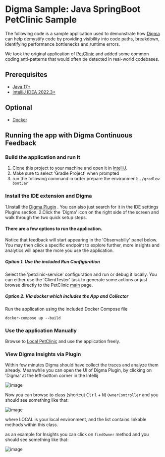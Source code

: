 # Digma Sample: Java SpringBoot PetClinic Sample

The following code is a sample application used to demonstrate how [Digma](https://github.com/digma-ai/digma) can help demystify code by providing visibility into code paths, breakdown, identifying performance bottlenecks and runtime errors. 

We took the original application of [PetClinic](https://github.com/spring-projects/spring-petclinic) and added some common coding anti-patterns that would often be detected in real-world codebases.

## Prerequisites

- [Java 17+](https://www.oracle.com/sa/java/technologies/javase/jdk17-archive-downloads.html)
- [IntelliJ IDEA 2022.3+](https://www.jetbrains.com/idea/download)

## Optional

- [Docker](https://www.docker.com/)

## Running the app with Digma Continuous Feedback

### Build the application and run it

1. Clone this project to your machine and open it in [IntelliJ](https://www.jetbrains.com/idea/download).
2. Make sure to select 'Gradle Project' when prompted
3. run the following command in order prepare the 
environment:
`./gradlew bootJar`

### Install the IDE extension and Digma

1.Install the [Digma Plugin](https://plugins.jetbrains.com/plugin/19470-digma-continuous-feedback) . You can also just search for it in the IDE settings Plugins section.
2.Click the 'Digma' icon on the right side of the screen and walk through the two quick setup steps.

#### There are a few options to run the application.

Notice that feedback will start appearing in the 'Observabiliy' panel below.
You may then click a specific endpoint to explore further, more insights and analytics will apear the more you use the application.

##### Option 1. Use the included Run Configuration

Select the 'petclinic-service' configuration and run or debug it locally.
You can either use the 'ClientTester' task to generate some actions or just browse directly to the PetClinic [main](http://localhost:9753/) page.

##### Option 2. Via docker which includes the App and Collector

Run the application using the included Docker Compose file

```shell
docker-compose up --build
```

### Use the application Manually

Browse to [Local PetClinic](http://localhost:9753/) and use the application freely.

### View Digma Insights via Plugin

Within few minutes Digma should have collect the traces and analyze them already.
Meanwhile you can open the UI of Digma Plugin, by clicking on 'Digma' at the left-bottom corner in the Intellij

![image](https://user-images.githubusercontent.com/104715391/203008076-9c8aac11-e499-4a2d-a003-d33ada281fde.png)

Now you can browse to class (shortcut <kbd>Ctrl</kbd> + <kbd>N</kbd>) `OwnerController` and you should see something like that:

![image](https://user-images.githubusercontent.com/104715391/203009185-408f35c0-b7f8-4257-9144-baf0a624a22c.png)

where LOCAL is your local environment, and the list contains linkable methods within this class.

as an example for Insights you can click on `findOwner` method and you should see something like that:

![image](https://user-images.githubusercontent.com/104715391/203009907-248b01b5-b054-4708-b457-753ef9f416fa.png)
